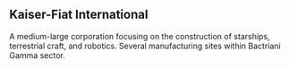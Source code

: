 ## Kaiser-Fiat International

A medium-large corporation focusing on the construction of starships, terrestrial craft, and robotics. Several manufacturing sites within Bactriani Gamma sector.
